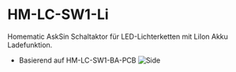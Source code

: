 # HM-LC-SW1-Li
Homematic AskSin Schaltaktor für LED-Lichterketten mit LiIon Akku Ladefunktion.
- Basierend auf HM-LC-SW1-BA-PCB
![Side](https://github.com/Asselhead/WAF-Extender/blob/master/Side.png)

